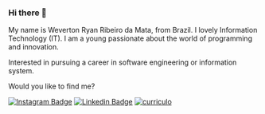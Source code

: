 ### Hi there 👋

My name is Weverton Ryan Ribeiro da Mata, from Brazil. I lovely Information Technology (IT). I am a young passionate about the world of programming and innovation.

Interested in pursuing a career in software engineering or information system. 

Would you like to find me?

[![Instagram Badge](https://img.shields.io/badge/-Instagram-1ca0f1?style=flat-square&labelColor=3f729b&logo=instagram&logoColor=white&link=https://www.instagram.com/weverton.mata/)](https://www.instagram.com/weverton.mata/)
[![Linkedin Badge](https://img.shields.io/badge/-LinkedIn-blue?style=flat-square&logo=Linkedin&logoColor=white&link=https://www.linkedin.com/in/weverton-mata-3345081b1/)](https://www.linkedin.com/in/weverton-mata-3345081b1/)
[![curriculo](https://img.shields.io/badge/say-thanks-ff69b4.svg)](https://wevertonmata.github.io/weverton-mata/)
